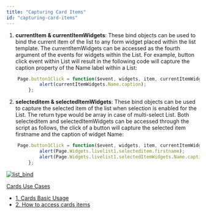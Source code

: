 ```yaml
---
title: "Capturing Card Items"
id: "capturing-card-items"
---
```


1. **currentItem & currentItemWidgets**: These bind objects can be used to bind the current item of the list to any form widget placed within the list template. The currentItemWidgets can be accessed as the fourth argument of the events for widgets within the List. For example, button click event within List will result in the following code will capture the caption property of the Name label within a List:
```js    
    Page.button1Click = function($event, widgets, item, currentItemWidgets) {
            alert(currentItemWidgets.Name.caption);
        };
```    
2. **selecteditem & selectedItemWidgets**: These bind objects can be used to capture the selected item of the list when selection is enabled for the List. The return type would be array in case of multi-select List. Both selecteditem and selectedItemWidgets can be accessed through the script as follows, the click of a button will capture the selected item firstname and the caption of widget Name:
```js    
    Page.button1Click = function($event, widgets, item, currentItemWidgets) {
            alert(Page.Widgets.livelist1.selecteditem.firstname);
            alert(Page.Widgets.livelist1.selectedItemWidgets.Name.caption);
        };
```    

[![list_bind](/learn/assets/list_bind.png)](/learn/assets/list_bind.png)

[Cards Use Cases](/learn/app-development/widgets/datalive/cards/card-use-cases/)

- [1. Cards Basic Usage](/learn/app-development/widgets/datalive/cards/card-basic-usage/)
- [2. How to access cards items](/learn/how-tos/capturing-card-items/)
